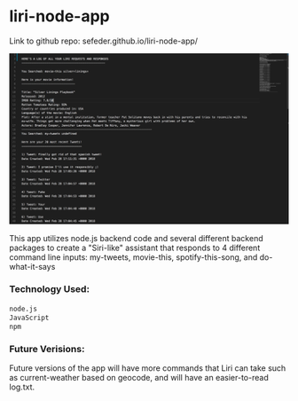 # liri-node-app

Link to github repo: sefeder.github.io/liri-node-app/

![Screen Shot of Liri Node App](assets/images/LiriScreenShot.png)

This app utilizes node.js backend code and several different backend packages to create a "Siri-like" assistant that responds to 4 different command line inputs: my-tweets, movie-this, spotify-this-song, and do-what-it-says

### Technology Used:

    node.js
    JavaScript
    npm

### Future Verisions:

Future versions of the app will have more commands that Liri can take such as current-weather based on geocode, and will have an easier-to-read log.txt.